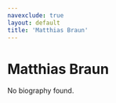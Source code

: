 ```yaml
---
navexclude: true
layout: default
title: 'Matthias Braun'
---
```


# Matthias Braun

No biography found.